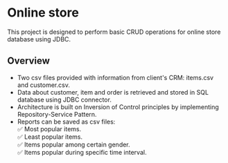 # Online store

This project is designed to perform basic CRUD operations for online store database using JDBC.   
 
## Overview
* Two csv files provided with information from client's CRM: items.csv and customer.csv.
* Data about customer, item and order is retrieved and stored in SQL database using JDBC connector.
* Architecture is built on Inversion of Control principles by implementing Repository-Service Pattern.
* Reports can be saved as csv files:  
   :white_check_mark: Most popular items.  
   :white_check_mark: Least popular items.  
   :white_check_mark: Items popular among certain gender.  
   :white_check_mark: Items popular during specific time interval.  

